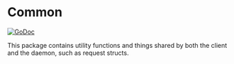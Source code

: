 # Common

[![GoDoc](https://godoc.org/github.com/golang/gddo?status.svg)](https://godoc.org/github.com/ubclaunchpad/inertia/common)

This package contains utility functions and things shared by both the client and the daemon, such as request structs.
